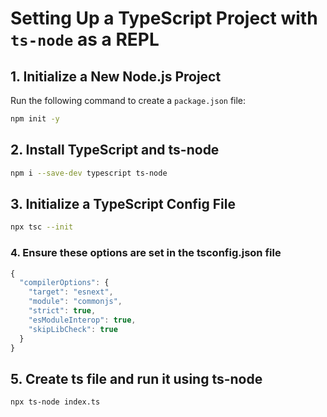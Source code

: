 # Setting Up a TypeScript Project with `ts-node` as a REPL

## 1. Initialize a New Node.js Project
Run the following command to create a `package.json` file:
```sh
npm init -y
```

## 2. Install TypeScript and ts-node
```sh
npm i --save-dev typescript ts-node
```

## 3. Initialize a TypeScript Config File
```sh
npx tsc --init
```

### 4. Ensure these options are set in the tsconfig.json file
```js
{
  "compilerOptions": {
    "target": "esnext",
    "module": "commonjs",
    "strict": true,
    "esModuleInterop": true,
    "skipLibCheck": true
  }
}
```

## 5. Create ts file and run it using ts-node
```sh
npx ts-node index.ts
```